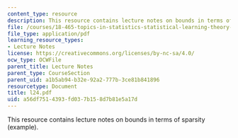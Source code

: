 ```yaml
---
content_type: resource
description: This resource contains lecture notes on bounds in terms of sparsity (example).
file: /courses/18-465-topics-in-statistics-statistical-learning-theory-spring-2007/a56df7514393fd037b158d7b81e5a17d_l24.pdf
file_type: application/pdf
learning_resource_types:
- Lecture Notes
license: https://creativecommons.org/licenses/by-nc-sa/4.0/
ocw_type: OCWFile
parent_title: Lecture Notes
parent_type: CourseSection
parent_uid: a1b5ab94-b32e-92a2-777b-3ce81b841896
resourcetype: Document
title: l24.pdf
uid: a56df751-4393-fd03-7b15-8d7b81e5a17d
---
```

This resource contains lecture notes on bounds in terms of sparsity (example).